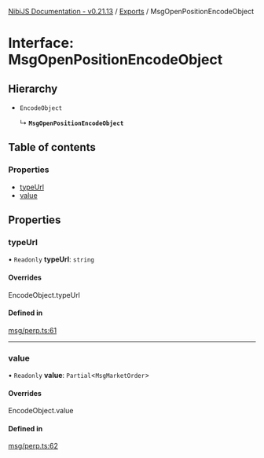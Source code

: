 [NibiJS Documentation - v0.21.13](../intro.md) / [Exports](../modules.md) / MsgOpenPositionEncodeObject

# Interface: MsgOpenPositionEncodeObject

## Hierarchy

- `EncodeObject`

  ↳ **`MsgOpenPositionEncodeObject`**

## Table of contents

### Properties

- [typeUrl](MsgOpenPositionEncodeObject.md#typeurl)
- [value](MsgOpenPositionEncodeObject.md#value)

## Properties

### typeUrl

• `Readonly` **typeUrl**: `string`

#### Overrides

EncodeObject.typeUrl

#### Defined in

[msg/perp.ts:61](https://github.com/NibiruChain/ts-sdk/blob/360fd88/packages/nibijs/src/msg/perp.ts#L61)

---

### value

• `Readonly` **value**: `Partial`<`MsgMarketOrder`\>

#### Overrides

EncodeObject.value

#### Defined in

[msg/perp.ts:62](https://github.com/NibiruChain/ts-sdk/blob/360fd88/packages/nibijs/src/msg/perp.ts#L62)

